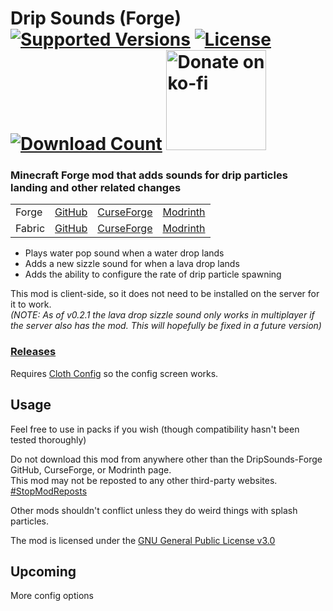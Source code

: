 <h1>Drip Sounds (Forge)<br>
  <a href="https://www.curseforge.com/minecraft/mc-mods/waterdripsound"><img src="http://cf.way2muchnoise.eu/versions/%20For%20MC%20_390986_all(555-0C8E8E-fff-010101).svg" alt="Supported Versions"></a>
  <a href="https://github.com/PieKing1215/DripSounds-Forge/blob/master/LICENSE"><img src="https://img.shields.io/github/license/PieKing1215/DripSounds-Forge?style=flat&color=0C8E8E" alt="License"></a>
  <a href="https://www.curseforge.com/minecraft/mc-mods/waterdripsound"><img src="http://cf.way2muchnoise.eu/full_390986_downloads(E04E14-555-fff-010101-1C1C1C).svg" alt="Download Count"></a>
  <a href="https://ko-fi.com/X8X34Y6MZ"><img src="https://ko-fi.com/img/githubbutton_sm.svg" alt="Donate on ko-fi" width="160px"></a>
</h1>

### Minecraft Forge mod that adds sounds for drip particles landing and other related changes

<table>
<tr>
  <td>Forge</td>
  <td><a href="https://github.com/PieKing1215/DripSounds-Forge">GitHub</a></td>
  <td><a href="https://www.curseforge.com/minecraft/mc-mods/waterdripsound">CurseForge</a></td>
  <td><a href="https://modrinth.com/mod/waterdripsound">Modrinth</a></td>
</tr>
<tr>
  <td>Fabric</td>
  <td><a href="https://github.com/PieKing1215/DripSounds-Fabric">GitHub</a></td>
  <td><a href="https://www.curseforge.com/minecraft/mc-mods/dripsounds-fabric">CurseForge</a></td>
  <td><a href="https://modrinth.com/mod/dripsounds-fabric">Modrinth</a></td>
</tr>
</table>

- Plays water pop sound when a water drop lands
- Adds a new sizzle sound for when a lava drop lands
- Adds the ability to configure the rate of drip particle spawning

This mod is client-side, so it does not need to be installed on the server for it to work.<br>
*(NOTE: As of v0.2.1 the lava drop sizzle sound only works in multiplayer if the server also has the mod. This will hopefully be fixed in a future version)*

### [Releases](https://github.com/PieKing1215/DripSounds-Forge/releases)

Requires [Cloth Config](https://www.curseforge.com/minecraft/mc-mods/cloth-config-forge) so the config screen works.

## Usage

Feel free to use in packs if you wish (though compatibility hasn't been tested thoroughly)

Do not download this mod from anywhere other than the DripSounds-Forge GitHub, CurseForge, or Modrinth page.<br>
This mod may not be reposted to any other third-party websites.<br>
[#StopModReposts](https://stopmodreposts.org)

Other mods shouldn't conflict unless they do weird things with splash particles.

The mod is licensed under the [GNU General Public License v3.0](LICENSE.md)

## Upcoming
More config options
